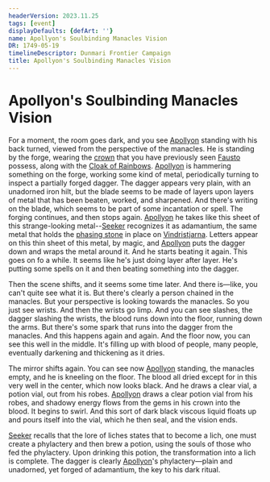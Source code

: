 ```yaml
---
headerVersion: 2023.11.25
tags: [event]
displayDefaults: {defArt: ''}
name: Apollyon's Soulbinding Manacles Vision
DR: 1749-05-19
timelineDescriptor: Dunmari Frontier Campaign
title: Apollyon's Soulbinding Manacles Vision
---
```

# Apollyon's Soulbinding Manacles Vision

For a moment, the room goes dark, and you see [Apollyon](<../../../people/historical-figures/drankorian-emperors/apollyon.md>) standing with his back turned, viewed from the perspective of the manacles. He is standing by the forge, wearing the [crown](<../../../things/artifacts-of-power/crown-of-purity.md>) that you have previously seen [Fausto](<../../../people/chardonians/fausto.md>) possess, along with the [Cloak of Rainbows](<../../../things/artifacts-of-power/cloak-of-rainbows.md>). [Apollyon](<../../../people/historical-figures/drankorian-emperors/apollyon.md>) is hammering something on the forge, working some kind of metal, periodically turning to inspect a partially forged dagger. The dagger appears very plain, with an unadorned iron hilt, but the blade seems to be made of layers upon layers of metal that has been beaten, worked, and sharpened. And there's writing on the blade, which seems to be part of some incantation or spell. The forging continues, and then stops again. [Apollyon](<../../../people/historical-figures/drankorian-emperors/apollyon.md>) he takes like this sheet of this strange-looking metal--[Seeker](<../../../people/pcs/dunmar-fellowship/seeker.md>) recognizes it as adamantium, the same metal that holds the [phasing stone](<../../../things/magic-items/phasing-stones.md>) in place on [Vindristjarna](<../../../things/ships/vindristjarna.md>). Letters appear on this thin sheet of this metal, by magic, and [Apollyon](<../../../people/historical-figures/drankorian-emperors/apollyon.md>) puts the dagger down and  wraps the metal around it. And he starts beating it again. This goes on fo a while. It seems like he's just doing layer after layer. He's putting some spells on it and then beating something into the dagger. 

Then the scene shifts, and it seems some time later. And there is—like, you can't quite see what it is. But there's clearly a person chained in the manacles. But your perspective is looking towards the manacles. So you  just see wrists. And then the wrists go limp. And you can see slashes, the dagger slashing the wrists, the blood runs down into the floor, running down the arms. But there's some spark that runs into the dagger from the manacles. And this happens again and again. And the floor now, you can see this well in the middle. It's filling up with blood of people, many people, eventually darkening and thickening as it dries. 

The mirror shifts again. You can see now [Apollyon](<../../../people/historical-figures/drankorian-emperors/apollyon.md>) standing, the manacles empty, and he is kneeling on the floor. The blood all dried except for in this very well in the center, which now looks black. And he draws a clear vial,  a potion vial, out from his robes. [Apollyon](<../../../people/historical-figures/drankorian-emperors/apollyon.md>) draws a clear potion vial from his robes, and shadowy energy flows from the gems in his crown into the blood. It begins to swirl. And this sort of dark black viscous liquid floats up and pours itself into the vial, which he then seal, and the vision ends.

[Seeker](<../../../people/pcs/dunmar-fellowship/seeker.md>) recalls that the lore of liches states that to become a lich, one must create a phylactery and then brew a potion, using the souls of those who fed the phylactery. Upon drinking this potion, the transformation into a lich is complete. The dagger is clearly [Apollyon](<../../../people/historical-figures/drankorian-emperors/apollyon.md>)'s phylactery—plain and unadorned, yet forged of adamantium, the key to his dark ritual.



